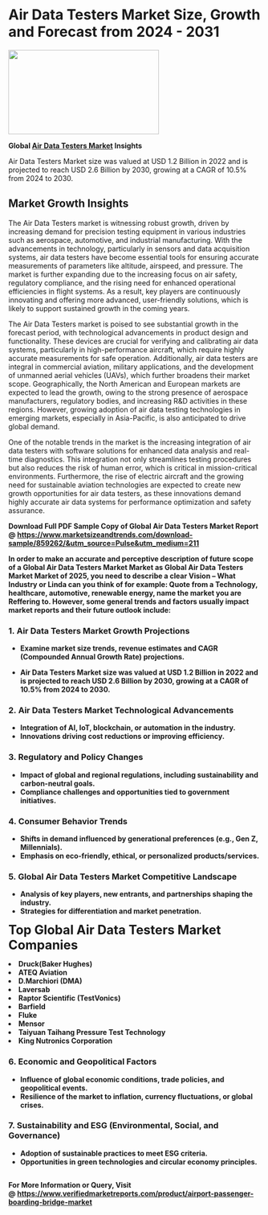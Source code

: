 <H1>Air Data Testers Market Size, Growth and Forecast from 2024 - 2031</H1><img class="aligncenter size-medium wp-image-584254" src="https://thirdeyenews.in/wp-content/uploads/2024/09/Global-Market-Research-300x168.jpeg" alt="" width="300" height="168" /><p><strong>Global&nbsp;<a href="https://www.marketsizeandtrends.com/download-sample/859262/&amp;utm_source=Pulse&amp;utm_medium=211">Air Data Testers Market</a> Insights</strong></p><p>Air Data Testers Market size was valued at USD 1.2 Billion in 2022 and is projected to reach USD 2.6 Billion by 2030, growing at a CAGR of 10.5% from 2024 to 2030.</p><p><h2>Market Growth Insights</h2> <p>The Air Data Testers market is witnessing robust growth, driven by increasing demand for precision testing equipment in various industries such as aerospace, automotive, and industrial manufacturing. With the advancements in technology, particularly in sensors and data acquisition systems, air data testers have become essential tools for ensuring accurate measurements of parameters like altitude, airspeed, and pressure. The market is further expanding due to the increasing focus on air safety, regulatory compliance, and the rising need for enhanced operational efficiencies in flight systems. As a result, key players are continuously innovating and offering more advanced, user-friendly solutions, which is likely to support sustained growth in the coming years.</p> <p><strong></strong></p> <p>The Air Data Testers market is poised to see substantial growth in the forecast period, with technological advancements in product design and functionality. These devices are crucial for verifying and calibrating air data systems, particularly in high-performance aircraft, which require highly accurate measurements for safe operation. Additionally, air data testers are integral in commercial aviation, military applications, and the development of unmanned aerial vehicles (UAVs), which further broadens their market scope. Geographically, the North American and European markets are expected to lead the growth, owing to the strong presence of aerospace manufacturers, regulatory bodies, and increasing R&D activities in these regions. However, growing adoption of air data testing technologies in emerging markets, especially in Asia-Pacific, is also anticipated to drive global demand. <p>One of the notable trends in the market is the increasing integration of air data testers with software solutions for enhanced data analysis and real-time diagnostics. This integration not only streamlines testing procedures but also reduces the risk of human error, which is critical in mission-critical environments. Furthermore, the rise of electric aircraft and the growing need for sustainable aviation technologies are expected to create new growth opportunities for air data testers, as these innovations demand highly accurate air data systems for performance optimization and safety assurance.</p> <p><strong></p><p><span class=""><strong>Download Full PDF Sample Copy of Global Air Data Testers Market Report</strong> @ <a href="https://www.marketsizeandtrends.com/download-sample/859262/&amp;utm_source=Pulse&amp;utm_medium=211" target="_blank">https://www.marketsizeandtrends.com/download-sample/859262/&amp;utm_source=Pulse&amp;utm_medium=211</a></span></p><p>In order to make an accurate and perceptive description of future scope of a Global&nbsp;Air Data Testers Market Market as Global&nbsp;Air Data Testers Market Market of 2025, you need to describe a clear Vision &ndash; What Industry or Linda can you think of for example: Quote from a Technology, healthcare, automotive, renewable energy, name the market you are Reffering to. However, some general trends and factors usually impact market reports and their future outlook include:</p><h3>1.&nbsp;<strong>Air Data Testers Market Growth Projections</strong></h3><ul><li>Examine market size trends, revenue estimates and CAGR (Compounded Annual Growth Rate) projections.</li><li><p>Air Data Testers Market size was valued at USD 1.2 Billion in 2022 and is projected to reach USD 2.6 Billion by 2030, growing at a CAGR of 10.5% from 2024 to 2030.</p></li></ul><h3>2.&nbsp;<strong>Air Data Testers Market Technological Advancements</strong></h3><ul><li>Integration of AI, IoT, blockchain, or automation in the industry.</li><li>Innovations driving cost reductions or improving efficiency.</li></ul><h3>3.&nbsp;<strong>Regulatory and Policy Changes</strong></h3><ul><li>Impact of global and regional regulations, including sustainability and carbon-neutral goals.</li><li>Compliance challenges and opportunities tied to government initiatives.</li></ul><h3>4.&nbsp;<strong>Consumer Behavior Trends</strong></h3><ul><li>Shifts in demand influenced by generational preferences (e.g., Gen Z, Millennials).</li><li>Emphasis on eco-friendly, ethical, or personalized products/services.</li></ul><h3>5.&nbsp;<strong>Global Air Data Testers Market Competitive Landscape</strong></h3><ul><li>Analysis of key players, new entrants, and partnerships shaping the industry.</li><li>Strategies for differentiation and market penetration.</li></ul><p data-pm-slice="1 1 []"><span style="color: inherit; font-family: inherit; font-size: 25px;">Top Global Air Data Testers Market Companies</span></p><div class="" data-test-id=""><p><li>Druck(Baker Hughes)</li><li> ATEQ Aviation</li><li> D.Marchiori (DMA)</li><li> Laversab</li><li> Raptor Scientific (TestVonics)</li><li> Barfield</li><li> Fluke</li><li> Mensor</li><li> Taiyuan Taihang Pressure Test Technology</li><li> King Nutronics Corporation</li></p></div><h3>6.&nbsp;<strong>Economic and Geopolitical Factors</strong></h3><ul><li>Influence of global economic conditions, trade policies, and geopolitical events.</li><li>Resilience of the market to inflation, currency fluctuations, or global crises.</li></ul><h3>7.&nbsp;<strong>Sustainability and ESG (Environmental, Social, and Governance)</strong></h3><ul><li>Adoption of sustainable practices to meet ESG criteria.</li><li>Opportunities in green technologies and circular economy principles.</li></ul><h2><strong style="font-size: 14px;">For More Information or Query, Visit @&nbsp;</strong><a style="background-color: #ffffff; font-size: 14px;" href="https://www.marketsizeandtrends.com/report/air-data-testers-market/" target="_blank">https://www.verifiedmarketreports.com/product/airport-passenger-boarding-bridge-market</a></h2>
